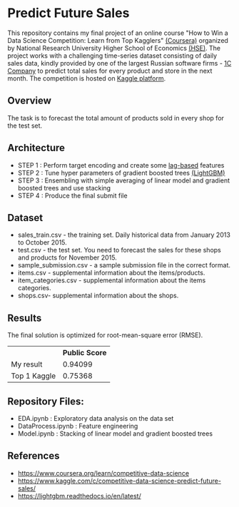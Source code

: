 # Predict Future Sales
This repository contains my final project of an online course "How to Win a Data Science Competition: Learn from Top Kagglers" 
[(Coursera)](https://www.coursera.org/learn/language-processing)
organized by National Research University Higher School of Economics [(HSE)](https://www.hse.ru/). The project 
works with a challenging time-series dataset consisting of daily sales data, kindly provided by one of the largest Russian software firms - 
[1C Company](https://1c.ru/eng/title.htm) to predict total sales for every product and store in the next month. The competition is hosted
on [Kaggle platform](https://www.kaggle.com/c/competitive-data-science-predict-future-sales/).

## Overview
The task is to forecast the total amount of products sold in every shop for the test set. 

## Architecture
* STEP 1 : Perform target encoding and create some [lag-based](https://en.wikipedia.org/wiki/Lag_operator) features
* STEP 2 : Tune hyper parameters of gradient boosted trees [(LightGBM)](https://lightgbm.readthedocs.io/en/latest/)
* STEP 3 : Ensembling with simple averaging of linear model and gradient boosted trees and use stacking
* STEP 4 : Produce the final submit file

## Dataset
* sales_train.csv - the training set. Daily historical data from January 2013 to October 2015.
* test.csv - the test set. You need to forecast the sales for these shops and products for November 2015.
* sample_submission.csv - a sample submission file in the correct format.
* items.csv - supplemental information about the items/products.
* item_categories.csv  - supplemental information about the items categories.
* shops.csv- supplemental information about the shops.

## Results
The final solution is optimized for root-mean-square error (RMSE).
<table>
  <tr>
    <th>  </th>
    <th> Public Score </th>
  </tr>
  <tr>
    <td> My result </td>
    <td> 0.94099 </td>
  </tr> 
  <tr>
    <td> Top 1 Kaggle </td>
    <td> 0.75368 </td>
  </tr>
</table>

## Repository Files:
* EDA.ipynb : Exploratory data analysis on the data set
* DataProcess.ipynb : Feature engineering
* Model.ipynb : Stacking of linear model and gradient boosted trees

## References
* https://www.coursera.org/learn/competitive-data-science
* https://www.kaggle.com/c/competitive-data-science-predict-future-sales/
* https://lightgbm.readthedocs.io/en/latest/